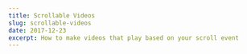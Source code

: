 ```yaml
---
title: Scrollable Videos
slug: scrollable-videos
date: 2017-12-23
excerpt: How to make videos that play based on your scroll event
---
```


